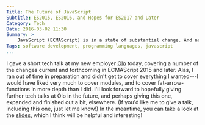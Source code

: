 ```yaml
---
Title: The Future of JavaScript
Subtitle: ES2015, ES2016, and Hopes for ES2017 and Later
Category: Tech
Date: 2016-03-02 11:30
Summary: >
    JavaScript (ECMAScript) is in a state of substantial change. And nearly all of those changes make our software development safer and more ergonomic! A short talk covering some of the biggest changes.
Tags: software development, programming languages, javascript
...
```


I gave a short tech talk at my new employer [Olo] today, covering a number of the changes current and forthcoming in ECMAScript 2015 and later. Alas, I ran out of time in preparation and didn't get to cover everything I wanted---I would have liked very much to cover modules, and to cover fat-arrow-functions in more depth than I did. I'll look forward to hopefully giving further tech talks at Olo in the future, and perhaps giving this one, expanded and finished out a bit, elsewhere. (If you'd like me to give a talk, including this one, just let me know!) In the meantime, you can take a look at the [slides], which I think will be helpful and interesting!

[Olo]: http://www.olo.com
[slides]: //www.chriskrycho.com/talks/es-future-olo
